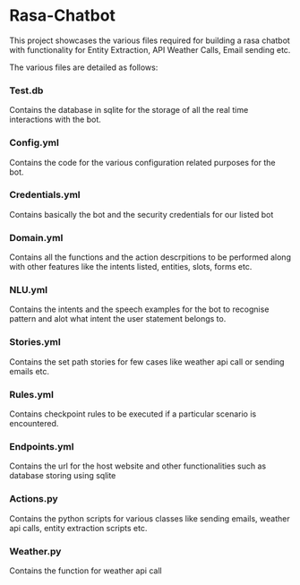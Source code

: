 # Rasa-Chatbot
This project showcases the various files required for building a rasa chatbot with functionality for Entity Extraction, API Weather Calls, Email sending etc.

The various files are detailed as follows:
### Test.db
Contains the database in sqlite for the storage of all the real time interactions with the bot.

### Config.yml
Contains the code for the various configuration related purposes for the bot.

### Credentials.yml
Contains basically the bot and the security credentials for our listed bot

### Domain.yml
Contains all the functions and the action descrpitions to be performed along with other features like the intents listed, entities, slots, forms etc.

### NLU.yml
Contains the intents and the speech examples for the bot to recognise pattern and alot what intent the user statement belongs to.
 
### Stories.yml
Contains the set path stories for few cases like weather api call or sending emails etc.

### Rules.yml
Contains checkpoint rules to be executed if a particular scenario is encountered.

### Endpoints.yml
Contains the url for the host website and other functionalities such as database storing using sqlite

### Actions.py
Contains the python scripts for various classes like sending emails, weather api calls, entity extraction scripts etc.

### Weather.py
Contains the function for weather api call
